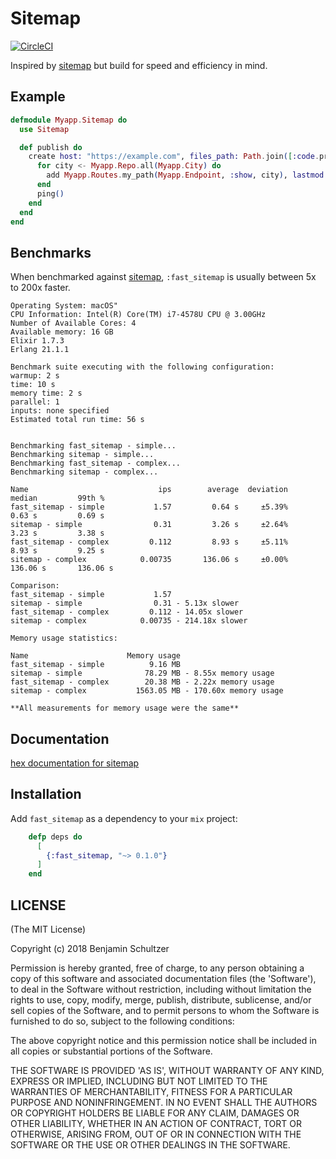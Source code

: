 # Sitemap

[![CircleCI](https://circleci.com/gh/Schultzer/sitemap.svg?style=svg)](https://circleci.com/gh/Schultzer/sitemap)

Inspired by [sitemap](https://github.com/ikeikeikeike/sitemap) but build for speed and efficiency in mind.

## Example

```elixir
defmodule Myapp.Sitemap do
  use Sitemap

  def publish do
    create host: "https://example.com", files_path: Path.join([:code.priv_dir(:myapp), "static", "sitemaps"]), public_path: "sitemaps" do
      for city <- Myapp.Repo.all(Myapp.City) do
        add Myapp.Routes.my_path(Myapp.Endpoint, :show, city), lastmod: city.update_at
      end
      ping()
    end
  end
end
```

## Benchmarks
When benchmarked against [sitemap](https://github.com/ikeikeikeike/sitemap), `:fast_sitemap` is usually between 5x to 200x faster.

```
Operating System: macOS"
CPU Information: Intel(R) Core(TM) i7-4578U CPU @ 3.00GHz
Number of Available Cores: 4
Available memory: 16 GB
Elixir 1.7.3
Erlang 21.1.1

Benchmark suite executing with the following configuration:
warmup: 2 s
time: 10 s
memory time: 2 s
parallel: 1
inputs: none specified
Estimated total run time: 56 s


Benchmarking fast_sitemap - simple...
Benchmarking sitemap - simple...
Benchmarking fast_sitemap - complex...
Benchmarking sitemap - complex...

Name                             ips        average  deviation         median         99th %
fast_sitemap - simple           1.57         0.64 s     ±5.39%         0.63 s         0.69 s
sitemap - simple                0.31         3.26 s     ±2.64%         3.23 s         3.38 s
fast_sitemap - complex         0.112         8.93 s     ±5.11%         8.93 s         9.25 s
sitemap - complex            0.00735       136.06 s     ±0.00%       136.06 s       136.06 s

Comparison:
fast_sitemap - simple           1.57
sitemap - simple                0.31 - 5.13x slower
fast_sitemap - complex         0.112 - 14.05x slower
sitemap - complex            0.00735 - 214.18x slower

Memory usage statistics:

Name                      Memory usage
fast_sitemap - simple          9.16 MB
sitemap - simple              78.29 MB - 8.55x memory usage
fast_sitemap - complex        20.38 MB - 2.22x memory usage
sitemap - complex           1563.05 MB - 170.60x memory usage

**All measurements for memory usage were the same**
```

## Documentation

[hex documentation for sitemap](https://hexdocs.pm/fast_sitemap/)


## Installation
Add `fast_sitemap` as a dependency to your `mix` project:

```elixir
    defp deps do
      [
        {:fast_sitemap, "~> 0.1.0"}
      ]
    end
```

## LICENSE

(The MIT License)

Copyright (c) 2018 Benjamin Schultzer

Permission is hereby granted, free of charge, to any person obtaining a copy of this software and associated documentation files (the 'Software'), to deal in the Software without restriction, including without limitation the rights to use, copy, modify, merge, publish, distribute, sublicense, and/or sell copies of the Software, and to permit persons to whom the Software is furnished to do so, subject to the following conditions:

The above copyright notice and this permission notice shall be included in all copies or substantial portions of the Software.

THE SOFTWARE IS PROVIDED 'AS IS', WITHOUT WARRANTY OF ANY KIND, EXPRESS OR IMPLIED, INCLUDING BUT NOT LIMITED TO THE WARRANTIES OF MERCHANTABILITY, FITNESS FOR A PARTICULAR PURPOSE AND NONINFRINGEMENT. IN NO EVENT SHALL THE AUTHORS OR COPYRIGHT HOLDERS BE LIABLE FOR ANY CLAIM, DAMAGES OR OTHER LIABILITY, WHETHER IN AN ACTION OF CONTRACT, TORT OR OTHERWISE, ARISING FROM, OUT OF OR IN CONNECTION WITH THE SOFTWARE OR THE USE OR OTHER DEALINGS IN THE SOFTWARE.

